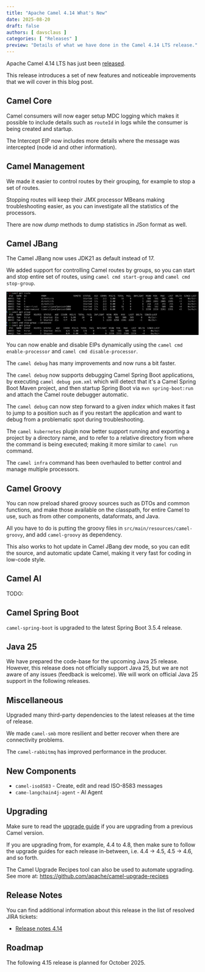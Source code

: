 ```yaml
---
title: "Apache Camel 4.14 What's New"
date: 2025-08-20
draft: false
authors: [ davsclaus ]
categories: [ "Releases" ]
preview: "Details of what we have done in the Camel 4.14 LTS release."
---
```


Apache Camel 4.14 LTS has just been [released](/blog/2025/08/RELEASE-4.14.0/).

This release introduces a set of new features and noticeable improvements that we will cover in this blog post.

## Camel Core

Camel consumers will now eager setup MDC logging which makes it possible to include details such as `routeId` in logs while the consumer
is being created and startup.

The Intercept EIP now includes more details where the message was intercepted (node id and other information).

## Camel Management

We made it easier to control routes by their grouping, for example to stop a set of routes.

Stopping routes will keep their JMX processor MBeans making troubleshooting easier, as you can investigate all the statistics of the processors.

There are now _dump_ methods to dump statistics in JSon format as well.

## Camel JBang

The Camel JBang now uses JDK21 as default instead of 17.

We added support for controlling Camel routes by groups, so you can start and stop entire set of routes, using `camel cmd start-group` and `camel cmd stop-group`.

![Group Routes](./camel-group.jpeg)

You can now enable and disable EIPs dynamically using the `camel cmd enable-processor` and `camel cmd disable-processor`.

The `camel debug` has many improvements and now runs a bit faster.

The `camel debug` now supports debugging Camel Spring Boot applications, by executing `camel debug pom.xml` which will
detect that it's a Camel Spring Boot Maven project, and then startup Spring Boot via `mvn spring-boot:run` and attach
the Camel route debugger automatic.

The `camel debug` can now step forward to a given _index_ which makes it fast to jump to a position such as if you restart
the application and want to debug from a problematic spot during troubleshooting.

The `camel kubernetes` plugin now better support running and exporting a project by a directory name, and to refer to a relative directory
from where the command is being executed; making it more similar to `camel run` command.

The `camel infra` command has been overhauled to better control and manage multiple processors.

## Camel Groovy

You can now preload shared groovy sources such as DTOs and common functions, and make those available on the classpath,
for entire Camel to use, such as from other components, dataformats, and Java.

All you have to do is putting the groovy files in `src/main/resources/camel-groovy`, and add `camel-groovy` as dependency.

This also works to hot update in Camel JBang dev mode, so you can edit the source, and automatic update Camel, making it
very fast for coding in low-code style.

## Camel AI

TODO:

## Camel Spring Boot

`camel-spring-boot` is upgraded to the latest Spring Boot 3.5.4 release.

## Java 25

We have prepared the code-base for the upcoming Java 25 release. However, this release does
not officially support Java 25, but we are not aware of any issues (feedback is welcome).
We will work on official Java 25 support in the following releases.

## Miscellaneous

Upgraded many third-party dependencies to the latest releases at the time of release.

We made `camel-smb` more resilient and better recover when there are connectivity problems.

The `camel-rabbitmq` has improved performance in the producer.

## New Components

- `camel-iso8583` - Create, edit and read ISO-8583 messages
- `came-langchain4j-agent` - AI Agent

## Upgrading

Make sure to read the [upgrade guide](/manual/camel-4x-upgrade-guide-4_14.html) if you are upgrading from a previous
Camel version.

If you are upgrading from, for example, 4.4 to 4.8, then make sure to follow the upgrade guides for each release
in-between, i.e.
4.4 -> 4.5, 4.5 -> 4.6, and so forth.

The Camel Upgrade Recipes tool can also be used to automate upgrading.
See more at: https://github.com/apache/camel-upgrade-recipes

## Release Notes

You can find additional information about this release in the list of resolved JIRA tickets:

- [Release notes 4.14](/releases/release-4.14.0/)

## Roadmap

The following 4.15 release is planned for October 2025.

